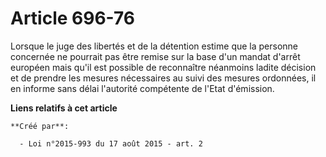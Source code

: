 # Article 696-76

Lorsque le juge des libertés et de la détention estime que la personne concernée ne pourrait pas être remise sur la base d'un
mandat d'arrêt européen mais qu'il est possible de reconnaître néanmoins ladite décision et de prendre les mesures
nécessaires au suivi des mesures ordonnées, il en informe sans délai l'autorité compétente de l'Etat d'émission.

**Liens relatifs à cet article**

	**Créé par**:

	  - Loi n°2015-993 du 17 août 2015 - art. 2
